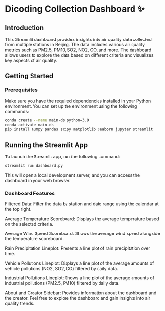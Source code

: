 # Dicoding Collection Dashboard ✨

## Introduction

This Streamlit dashboard provides insights into air quality data collected from multiple stations in Beijing. The data includes various air quality metrics such as PM2.5, PM10, SO2, NO2, CO, and more. The dashboard allows users to explore the data based on different criteria and visualizes key aspects of air quality.

## Getting Started

### Prerequisites

Make sure you have the required dependencies installed in your Python environment. You can set up the environment using the following commands:

```bash
conda create --name main-ds python=3.9
conda activate main-ds
pip install numpy pandas scipy matplotlib seaborn jupyter streamlit
```

## Running the Streamlit App
To launch the Streamlit app, run the following command:
```bash
streamlit run dashboard.py
```

This will open a local development server, and you can access the dashboard in your web browser.

### Dashboard Features
Filtered Data:
Filter the data by station and date range using the calendar at the top right.

Average Temperature Scoreboard:
Displays the average temperature based on the selected criteria.

Average Wind Speed Scoreboard:
Shows the average wind speed alongside the temperature scoreboard.

Rain Precipitation Lineplot:
Presents a line plot of rain precipitation over time.

Vehicle Pollutions Lineplot:
Displays a line plot of the average amounts of vehicle pollutions (NO2, SO2, CO) filtered by daily data.

Industrial Pollutions Lineplot:
Shows a line plot of the average amounts of industrial pollutions (PM2.5, PM10) filtered by daily data.

About and Creator Sidebar:
Provides information about the dashboard and the creator.
Feel free to explore the dashboard and gain insights into air quality trends.

